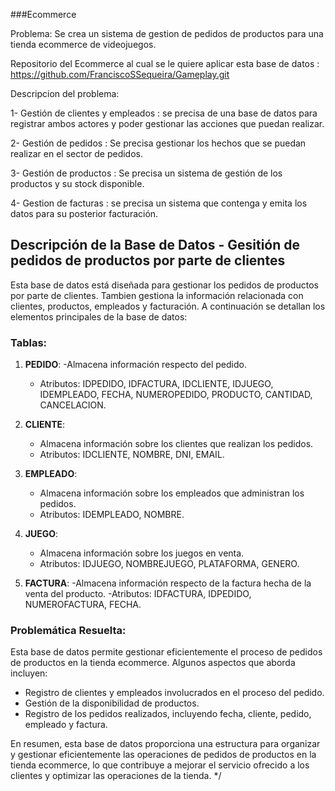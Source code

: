 ###Ecommerce

Problema:
Se crea un sistema de gestion de pedidos de productos para una tienda ecommerce de videojuegos.

Repositorio del Ecommerce al cual se le quiere aplicar esta base de datos : https://github.com/FranciscoSSequeira/Gameplay.git

Descripcion del problema:

1- Gestión de clientes y empleados : se precisa de una base de datos para registrar ambos actores y poder gestionar las acciones que puedan realizar.

2- Gestión de pedidos : Se precisa gestionar los hechos que se puedan realizar en el sector de pedidos. 

3- Gestión de productos : Se precisa un sistema de gestión de los productos y su stock disponible.

4- Gestion de facturas : se precisa un sistema que contenga y emita los datos para su posterior facturación.

## Descripción de la Base de Datos - Gesitión de pedidos de productos por parte de clientes

Esta base de datos está diseñada para gestionar los pedidos de productos por parte de clientes. Tambien gestiona la información relacionada con clientes, productos, empleados y facturación. 
A continuación se detallan los elementos principales de la base de datos:

### Tablas:

1. **PEDIDO**:
   -Almacena información respecto del pedido.
   - Atributos: IDPEDIDO, IDFACTURA, IDCLIENTE, IDJUEGO, IDEMPLEADO, FECHA, NUMEROPEDIDO, PRODUCTO, CANTIDAD, CANCELACION.
     
2. **CLIENTE**:
   - Almacena información sobre los clientes que realizan los pedidos.
   - Atributos: IDCLIENTE, NOMBRE, DNI, EMAIL.
     
3. **EMPLEADO**:
   - Almacena información sobre los empleados que administran los pedidos.
   - Atributos: IDEMPLEADO, NOMBRE.
     
4. **JUEGO**:
   - Almacena información sobre los juegos en venta.
   - Atributos: IDJUEGO, NOMBREJUEGO, PLATAFORMA, GENERO.
     
5. **FACTURA**:
   -Almacena información respecto de la factura hecha de la venta del producto.
   -Atributos: IDFACTURA, IDPEDIDO, NUMEROFACTURA, FECHA.

### Problemática Resuelta:

Esta base de datos permite gestionar eficientemente el proceso de pedidos de productos en la tienda ecommerce. Algunos aspectos que aborda incluyen:

- Registro de clientes y empleados involucrados en el proceso del pedido.
- Gestión de la disponibilidad de productos.
- Registro de los pedidos realizados, incluyendo fecha, cliente, pedido, empleado y factura.

En resumen, esta base de datos proporciona una estructura para organizar y gestionar eficientemente las operaciones de pedidos de productos en la tienda ecommerce, lo que contribuye a mejorar el servicio ofrecido a los clientes y optimizar las operaciones de la tienda.
*/
